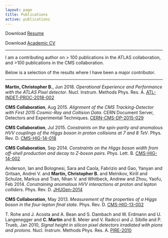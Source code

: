 ```yaml
---
layout: page
title: Publications
active: publications
---
```


Download [Resume](https://chmartin.web.cern.ch/chmartin/Chris_Martin/contact/Resume.pdf)

Download [Academic CV](https://chmartin.web.cern.ch/chmartin/Chris_Martin/contact/CV.pdf)

---
I am a contributing author on > 100 publications in the ATLAS collaboration, and >100 publications in the CMS collaboration. 

Below is a selection of the results where I have been a major contributor.

---

**Martin, Christopher B.**, Jun 2018. _Operational Experience and Performance with the ATLAS Pixel detector_. Nucl. Instrum. Methods Phys. Res. A. [ATL-INDET-PROC-2018-002](https://www.sciencedirect.com/science/article/pii/S016890021830754X?via%3Dihub)

**CMS Collaboration**, Aug 2015. _Alignment of the CMS Tracking-Detector with First 2015 Cosmic-Ray and Collision Data_. CERN Document Server, Detectors and Experimental Techniques. [CERN-CMS-DP-2015-029](http://cds.cern.ch/record/2041841)

**CMS Collaboration**, Jul 2015. _Constraints on the spin-parity and anomalous HVV couplings of the Higgs boson in proton collisions at 7 and 8 TeV_. Phys. Rev. D. [CMS-HIG-14-018](https://journals.aps.org/prd/abstract/10.1103/PhysRevD.92.012004)

**CMS Collaboration**, Sep 2014. _Constraints on the Higgs boson width from off-shell production and decay to Z-boson pairs_. Phys. Lett. B. [CMS-HIG-14-002](https://www.sciencedirect.com/science/article/pii/S0370269314004821?via%3Dihub)

Anderson, Ian and Bolognesi, Sara and Caola, Fabrizio and Gao, Yanyan and Gritsan, Andrei V. and **Martin, Christopher B.** and Melnikov, Kirill and Schulze, Markus and Tran, Nhan V. and Whitbeck, Andrew and Zhou, Yaofu, Feb 2014. _Constraining anomalous HVV interactions at proton and lepton colliders_. Phys. Rev. D. [JHUGen-2014](https://link.aps.org/doi/10.1103/PhysRevD.89.035007) 

**CMS Collaboration**, May 2013. _Measurement of the properties of a Higgs boson in the four-lepton final state_. Phys. Rev. D. [CMS-HIG-13-002](https://journals.aps.org/prd/abstract/10.1103/PhysRevD.89.092007)

T. Rohe and J. Acosta and A. Bean and S. Dambach and W. Erdmann and U. Langenegger and **C. Martin** and B. Meier and V. Radicci and J. Sibille and P. Trueb, Jan 2010, _Signal height in silicon pixel detectors irradiated with pions and protons_. Nucl. Instrum. Methods Phys. Res. A. [PIRE-2010](https://www.sciencedirect.com/science/article/pii/S0168900209015769)